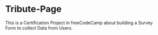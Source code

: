 # Tribute-Page
This is a Certification Project in freeCodeCamp about building a Survey Form to collect Data from Users.
